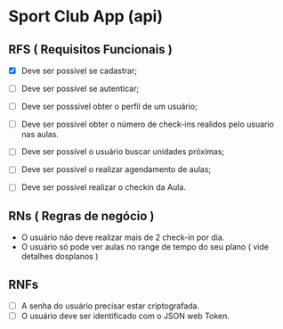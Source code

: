 # Sport Club App (api)

## RFS ( Requisitos Funcionais )

- [x] Deve ser possivel se cadastrar;
- [ ] Deve ser possivel se autenticar;
- [ ] Deve ser posssivel obter o perfil de um usuário;
- [ ] Deve ser possivel obter o número de check-ins realidos pelo usuario nas aulas.
- [ ] Deve ser possível o usuário buscar unidades próximas;
- [ ] Deve ser possivel o realizar agendamento de aulas;
- [ ] Deve ser possivel realizar o checkin da Aula.


## RNs ( Regras de negócio )

- O usuário não deve realizar mais de 2 check-in por dia.
- O usuário só pode ver aulas no range de tempo do seu plano ( vide detalhes dosplanos )

## RNFs
- [ ]  A senha do usuário precisar estar criptografada.
- [ ]  O usuário deve ser identificado com o JSON web Token.
